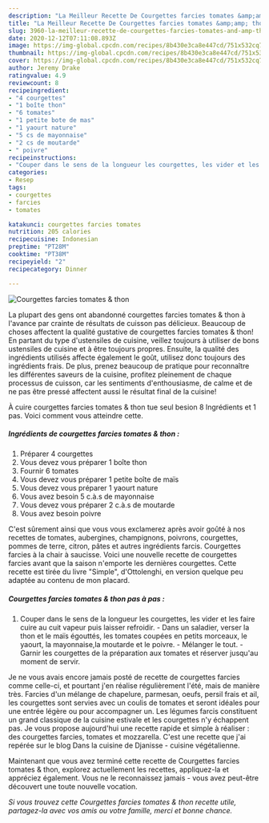 ```yaml
---
description: "La Meilleur Recette De Courgettes farcies tomates &amp;amp; thon"
title: "La Meilleur Recette De Courgettes farcies tomates &amp;amp; thon"
slug: 3960-la-meilleur-recette-de-courgettes-farcies-tomates-and-amp-thon
date: 2020-12-12T07:11:08.893Z
image: https://img-global.cpcdn.com/recipes/8b430e3ca8e447cd/751x532cq70/courgettes-farcies-tomates-thon-photo-principale-de-la-recette.jpg
thumbnail: https://img-global.cpcdn.com/recipes/8b430e3ca8e447cd/751x532cq70/courgettes-farcies-tomates-thon-photo-principale-de-la-recette.jpg
cover: https://img-global.cpcdn.com/recipes/8b430e3ca8e447cd/751x532cq70/courgettes-farcies-tomates-thon-photo-principale-de-la-recette.jpg
author: Jeremy Drake
ratingvalue: 4.9
reviewcount: 8
recipeingredient:
- "4 courgettes"
- "1 boîte thon"
- "6 tomates"
- "1 petite bote de mas"
- "1 yaourt nature"
- "5 cs de mayonnaise"
- "2 cs de moutarde"
- " poivre"
recipeinstructions:
- "Couper dans le sens de la longueur les courgettes, les vider et les faire cuire au cuit vapeur puis laisser refroidir. Dans un saladier, verser la thon et le maïs égouttés, les tomates coupées en petits morceaux, le yaourt, la mayonnaise,la moutarde et le poivre. Mélanger le tout. Garnir les courgettes de la préparation aux tomates et réserver jusqu&#39;au moment de servir."
categories:
- Resep
tags:
- courgettes
- farcies
- tomates

katakunci: courgettes farcies tomates 
nutrition: 205 calories
recipecuisine: Indonesian
preptime: "PT28M"
cooktime: "PT38M"
recipeyield: "2"
recipecategory: Dinner

---
```



![Courgettes farcies tomates &amp; thon](https://img-global.cpcdn.com/recipes/8b430e3ca8e447cd/751x532cq70/courgettes-farcies-tomates-thon-photo-principale-de-la-recette.jpg)

La plupart des gens ont abandonné courgettes farcies tomates &amp; thon à l'avance par crainte de résultats de cuisson pas délicieux. Beaucoup de choses affectent la qualité gustative de courgettes farcies tomates &amp; thon! En partant du type d'ustensiles de cuisine, veillez toujours à utiliser de bons ustensiles de cuisine et à être toujours propres. Ensuite, la qualité des ingrédients utilisés affecte également le goût, utilisez donc toujours des ingrédients frais. De plus, prenez beaucoup de pratique pour reconnaître les différentes saveurs de la cuisine, profitez pleinement de chaque processus de cuisson, car les sentiments d'enthousiasme, de calme et de ne pas être pressé affectent aussi le résultat final de la cuisine!

<!--inarticleads1-->

À cuire courgettes farcies tomates &amp; thon tue seul besion 8 Ingrédients et 1 pas. Voici comment vous atteindre cette.

##### Ingrédients de courgettes farcies tomates &amp; thon :

1. Préparer 4 courgettes
1. Vous devez vous préparer 1 boîte thon
1. Fournir 6 tomates
1. Vous devez vous préparer 1 petite boîte de maïs
1. Vous devez vous préparer 1 yaourt nature
1. Vous avez besoin 5 c.à.s de mayonnaise
1. Vous devez vous préparer 2 c.à.s de moutarde
1. Vous avez besoin  poivre


C&#39;est sûrement ainsi que vous vous exclamerez après avoir goûté à nos recettes de tomates, aubergines, champignons, poivrons, courgettes, pommes de terre, citron, pâtes et autres ingrédients farcis. Courgettes farcies à la chair à saucisse. Voici une nouvelle recette de courgettes farcies avant que la saison n&#39;emporte les dernières courgettes. Cette recette est tirée du livre &#34;Simple&#34;, d&#39;Ottolenghi, en version quelque peu adaptée au contenu de mon placard. 

<!--inarticleads2-->

##### Courgettes farcies tomates &amp; thon pas à pas :

1. Couper dans le sens de la longueur les courgettes, les vider et les faire cuire au cuit vapeur puis laisser refroidir. - Dans un saladier, verser la thon et le maïs égouttés, les tomates coupées en petits morceaux, le yaourt, la mayonnaise,la moutarde et le poivre. - Mélanger le tout. - Garnir les courgettes de la préparation aux tomates et réserver jusqu&#39;au moment de servir.


Je ne vous avais encore jamais posté de recette de courgettes farcies comme celle-ci, et pourtant j&#39;en réalise régulièrement l&#39;été, mais de manière très. Farcies d&#39;un mélange de chapelure, parmesan, oeufs, persil frais et ail, les courgettes sont servies avec un coulis de tomates et seront idéales pour une entrée légère ou pour accompagner un. Les légumes farcis constituent un grand classique de la cuisine estivale et les courgettes n&#39;y échappent pas. Je vous propose aujourd&#39;hui une recette rapide et simple à réaliser : des courgettes farcies, tomates et mozzarella. C&#39;est une recette que j&#39;ai repérée sur le blog Dans la cuisine de Djanisse - cuisine végétalienne. 

<!--inarticleads1-->

<p>
Maintenant que vous avez terminé cette recette de Courgettes farcies tomates &amp; thon, explorez actuellement les recettes, appliquez-la et appréciez également. Vous ne le reconnaissez jamais - vous avez peut-être découvert une toute nouvelle vocation.
</p>

<p>
<i>Si vous trouvez cette Courgettes farcies tomates &amp; thon recette utile, partagez-la avec vos amis ou votre famille, merci et bonne chance.</i>
</p>
